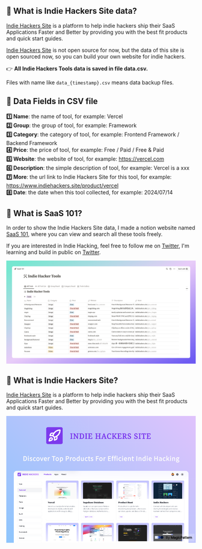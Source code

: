 
## 🚀 What is Indie Hackers Site data? 

[Indie Hackers Site](https://www.indiehackers.site) is a platform to help indie hackers ship their SaaS Applications Faster and Better by providing you with the best fit products and quick start guides.

[Indie Hackers Site](https://www.indiehackers.site) is not open source for now, but the data of this site is open sourced now, so you can build your own website for indie hackers.

👉 **All Indie Hackers Tools data is saved in file data.csv.**

Files with name like `data_{timestamp}.csv` means data backup files.

## 📂 Data Fields in CSV file 

**1️⃣ Name**: the name of tool, for example: Vercel  
**2️⃣ Group**: the group of tool, for example: Framework  
**3️⃣ Category**: the category of tool, for example: Frontend Framework / Backend Framework  
**4️⃣ Price**: the price of tool, for example: Free / Paid / Free & Paid  
**5️⃣ Website**: the website of tool, for example: https://vercel.com  
**6️⃣ Description**: the simple description of tool, for example: Vercel is a xxx  
**7️⃣ More**: the url link to Indie Hackers Site for this tool, for example: https://www.indiehackers.site/product/vercel  
**8️⃣ Date**: the date when this tool collected, for example: 2024/07/14

## 🌟 What is SaaS 101?

In order to show the Indie Hackers Site data, I made a notion website named [SaaS 101](https://link.indiehackers.site/saas101), where you can view and search all these tools freely.

If you are interested in Indie Hacking, feel free to follow me on [Twitter](https://x.com/javayhu), I'm learning and build in public on [Twitter](https://x.com/javayhu).

![screenshot-saas-101.png](screenshot-saas-101.png)

## 🚀 What is Indie Hackers Site?

[Indie Hackers Site](https://www.indiehackers.site) is a platform to help indie hackers ship their SaaS Applications Faster and Better by providing you with the best fit products and quick start guides.

![screenshot-indie-hackers-site.png](screenshot-indie-hackers-site.png)
